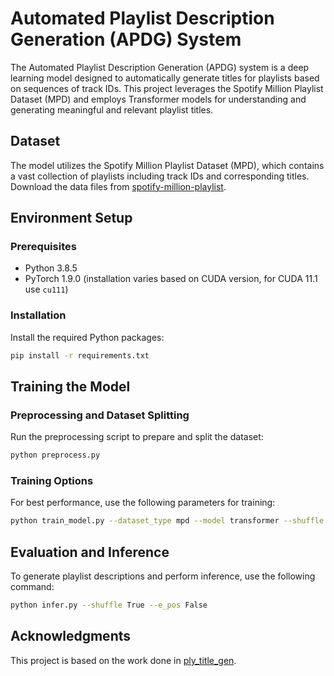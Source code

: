 # Automated Playlist Description Generation (APDG) System

The Automated Playlist Description Generation (APDG) system is a deep learning model designed to automatically generate titles for playlists based on sequences of track IDs. This project leverages the Spotify Million Playlist Dataset (MPD) and employs Transformer models for understanding and generating meaningful and relevant playlist titles.

## Dataset
The model utilizes the Spotify Million Playlist Dataset (MPD), which contains a vast collection of playlists including track IDs and corresponding titles. Download the data files from [spotify-million-playlist](https://www.aicrowd.com/challenges/spotify-million-playlist-dataset-challenge/dataset_files).


## Environment Setup

### Prerequisites
- Python 3.8.5
- PyTorch 1.9.0 (installation varies based on CUDA version, for CUDA 11.1 use `cu111`)

### Installation
Install the required Python packages:
```bash
pip install -r requirements.txt
```

## Training the Model

### Preprocessing and Dataset Splitting
Run the preprocessing script to prepare and split the dataset:

```bash
python preprocess.py
```

### Training Options

For best performance, use the following parameters for training:

```bash
python train_model.py --dataset_type mpd --model transformer --shuffle True --e_pos False
```
## Evaluation and Inference
To generate playlist descriptions and perform inference, use the following command:
```bash
python infer.py --shuffle True --e_pos False
```

## Acknowledgments
This project is based on the work done in [ply_title_gen](https://github.com/seungheondoh/ply_title_gen.git).
